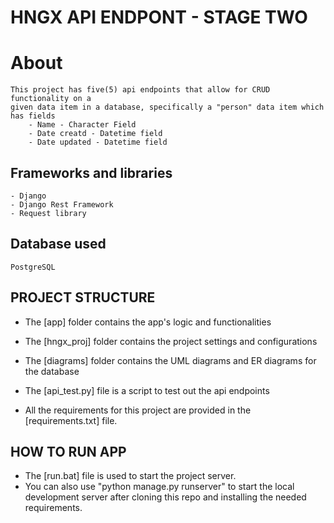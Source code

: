 # HNGX API ENDPONT - STAGE TWO

# About
    This project has five(5) api endpoints that allow for CRUD functionality on a 
    given data item in a database, specifically a "person" data item which has fields
        - Name - Character Field
        - Date creatd - Datetime field
        - Date updated - Datetime field

## Frameworks and libraries 
    - Django
    - Django Rest Framework
    - Request library

## Database used 
    PostgreSQL

## PROJECT STRUCTURE
 - The [app] folder contains the app's logic and functionalities
 - The [hngx_proj] folder contains the project settings and configurations
 - The [diagrams] folder contains the UML diagrams and ER diagrams for the database

  - The [api_test.py] file is a script to test out the api endpoints
  - All the requirements for this project are provided in the [requirements.txt] file.

## HOW TO RUN APP
  - The [run.bat] file is used to start the project server.
  - You can also use "python manage.py runserver" to start the local development server
    after cloning this repo and installing the needed requirements.